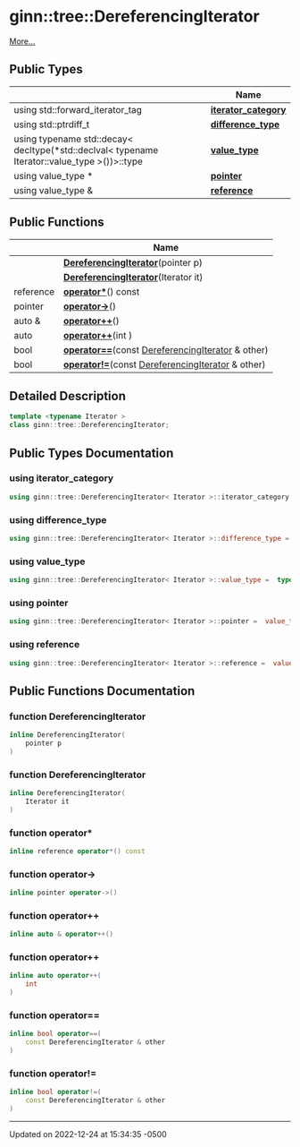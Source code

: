 # ginn::tree::DereferencingIterator


 [More...](#detailed-description)

## Public Types

<span class="api-table">

|                | Name           |
| -------------- | -------------- |
| using std::forward_iterator_tag | **[iterator_category](api/Classes/classginn_1_1tree_1_1_dereferencing_iterator.md#using-iterator_category)**  |
| using std::ptrdiff_t | **[difference_type](api/Classes/classginn_1_1tree_1_1_dereferencing_iterator.md#using-difference_type)**  |
| using typename std::decay< decltype(*std::declval< typename Iterator::value_type >())>::type | **[value_type](api/Classes/classginn_1_1tree_1_1_dereferencing_iterator.md#using-value_type)**  |
| using value_type * | **[pointer](api/Classes/classginn_1_1tree_1_1_dereferencing_iterator.md#using-pointer)**  |
| using value_type & | **[reference](api/Classes/classginn_1_1tree_1_1_dereferencing_iterator.md#using-reference)**  |


</span>

## Public Functions

<span class="api-table">

|                | Name           |
| -------------- | -------------- |
| | **[DereferencingIterator](api/Classes/classginn_1_1tree_1_1_dereferencing_iterator.md#function-dereferencingiterator)**(pointer p) |
| | **[DereferencingIterator](api/Classes/classginn_1_1tree_1_1_dereferencing_iterator.md#function-dereferencingiterator)**(Iterator it) |
| reference | **[operator*](api/Classes/classginn_1_1tree_1_1_dereferencing_iterator.md#function-operator*)**() const |
| pointer | **[operator->](api/Classes/classginn_1_1tree_1_1_dereferencing_iterator.md#function-operator->)**() |
| auto & | **[operator++](api/Classes/classginn_1_1tree_1_1_dereferencing_iterator.md#function-operator++)**() |
| auto | **[operator++](api/Classes/classginn_1_1tree_1_1_dereferencing_iterator.md#function-operator++)**(int ) |
| bool | **[operator==](api/Classes/classginn_1_1tree_1_1_dereferencing_iterator.md#function-operator==)**(const [DereferencingIterator](api/Classes/classginn_1_1tree_1_1_dereferencing_iterator.md) & other) |
| bool | **[operator!=](api/Classes/classginn_1_1tree_1_1_dereferencing_iterator.md#function-operator!=)**(const [DereferencingIterator](api/Classes/classginn_1_1tree_1_1_dereferencing_iterator.md) & other) |


</span>

## Detailed Description

```cpp
template <typename Iterator >
class ginn::tree::DereferencingIterator;
```

## Public Types Documentation

### using iterator_category

```cpp
using ginn::tree::DereferencingIterator< Iterator >::iterator_category =  std::forward_iterator_tag;
```


### using difference_type

```cpp
using ginn::tree::DereferencingIterator< Iterator >::difference_type =  std::ptrdiff_t;
```


### using value_type

```cpp
using ginn::tree::DereferencingIterator< Iterator >::value_type =  typename std::decay< decltype(*std::declval<typename Iterator::value_type>())>::type;
```


### using pointer

```cpp
using ginn::tree::DereferencingIterator< Iterator >::pointer =  value_type*;
```


### using reference

```cpp
using ginn::tree::DereferencingIterator< Iterator >::reference =  value_type&;
```


## Public Functions Documentation

### function DereferencingIterator

```cpp
inline DereferencingIterator(
    pointer p
)
```


### function DereferencingIterator

```cpp
inline DereferencingIterator(
    Iterator it
)
```


### function operator*

```cpp
inline reference operator*() const
```


### function operator->

```cpp
inline pointer operator->()
```


### function operator++

```cpp
inline auto & operator++()
```


### function operator++

```cpp
inline auto operator++(
    int 
)
```


### function operator==

```cpp
inline bool operator==(
    const DereferencingIterator & other
)
```


### function operator!=

```cpp
inline bool operator!=(
    const DereferencingIterator & other
)
```


-------------------------------

Updated on 2022-12-24 at 15:34:35 -0500